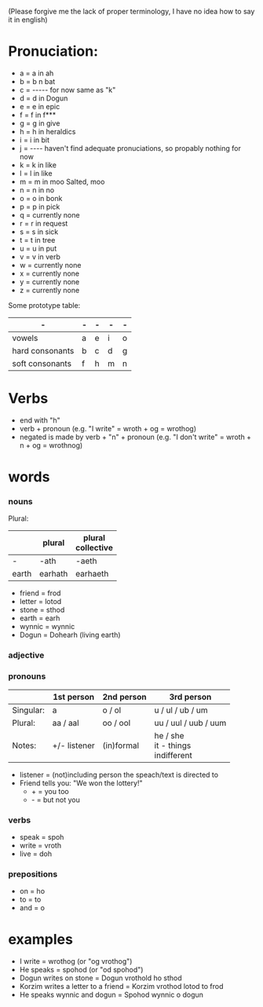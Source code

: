 (Please forgive me the lack of proper terminology, I have no idea how to say it in english)

# Pronuciation:
- a = a in ah
- b = b n bat
- c = ----- for now same as "k"
- d = d in Dogun
- e = e in epic
- f = f in f***
- g = g in give
- h = h in heraldics
- i = i in bit
- j = ---- haven't find adequate pronuciations, so propably nothing for now
- k = k in like
- l = l in like
- m = m in moo Salted, moo
- n = n in no
- o = o in bonk
- p = p in pick
- q = currently none
- r = r in request
- s = s in sick
- t = t in tree
- u = u in put
- v = v in verb
- w = currently none
- x = currently none
- y = currently none
- z = currently none

Some prototype table:

| - | - | - | - | - |
| ----- | ----- | ----- | ----- | ----- |
| vowels | a | e | i | o | u |
| hard consonants | b | c | d | g | k | l | p | t | v |
| soft consonants | f | h | m | n | r | s |


# Verbs
- end with "h"
- verb + pronoun (e.g. "I write" =  wroth + og = wrothog)
- negated is made by verb + "n" + pronoun (e.g. "I don't write" = wroth + n + og = wrothnog)

# words

### nouns
Plural:

|            |  plural    | plural<br>collective |
| ---------- | ---------- | ----------------- |
| -          | -ath       | -aeth             |
| earth      | earhath    | earhaeth          |

- friend = frod
- letter = lotod
- stone = sthod
- earth = earh
- wynnic = wynnic
- Dogun = Dohearh (living earth)

### adjective

### pronouns

|           | 1st person   | 2nd person | 3rd person       |
| --------- | ------------ | ---------- | ---------------- |
| Singular: | a            | o / ol     | u / ul / ub / um |
|   Plural: | aa / aal     | oo / ool   | uu / uul / uub / uum |
|    Notes: | +/- listener | (in)formal | he / she<br>it - things<br>indifferent |
- listener = (not)including person the speach/text is directed to
- Friend tells you: "We won the lottery!"
  - \+ = you too
  - \- = but not you  


### verbs
- speak = spoh
- write = vroth
- live = doh

### prepositions
- on = ho
- to = to
- and = o

# examples
- I write = wrothog (or "og vrothog")
- He speaks = spohod (or "od spohod")
- Dogun writes on stone = Dogun vrothold ho sthod
- Korzim writes a letter to a friend = Korzim vrothod lotod to frod
- He speaks wynnic and dogun = Spohod wynnic o dogun
